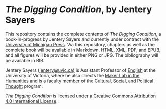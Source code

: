 # *The Digging Condition*, by Jentery Sayers 

This repository contains the complete contents of *The Digging Condition*, a book-in-progress by Jentery Sayers and currently under contract with the [University of Michigan Press](http://www.press.umich.edu/). Via this repository, chapters as well as the complete book will be available in Markdown, HTML, XML, PDF, and EPUB, and all figures will be provided in either PNG or JPG. The bibliography will be available in BIB. 

Jentery Sayers [(jentery@uvic.ca)](mailto:jentery@uvic.ca) is Assistant Professor of [English](http://english.uvic.ca/) at the University of Victoria, where he also directs the [Maker Lab in the Humanities](http://maker.uvic.ca/) and is a faculty member of the [Cultural, Social, and Political Thought](http://www.uvic.ca/interdisciplinary/cspt/) program. 

*The Digging Condition* is licensed under a [Creative Commons Attribution 4.0 International License](http://creativecommons.org/licenses/by/4.0/).
